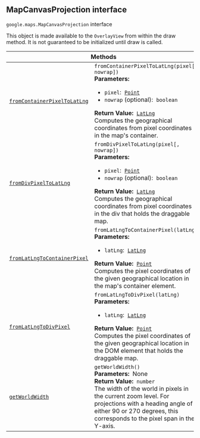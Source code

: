 
<h2 id="MapCanvasProjection">MapCanvasProjection interface</h2>
<p>
<code><span itemprop="path">google.maps</span>.<span itemprop="name">MapCanvasProjection</span></code>
interface
</p>
<p>This object is made available to the <code>OverlayView</code> from within the draw method. It is not guaranteed to be initialized until draw is called.</p>
<div class="devsite-table-wrapper"><table class="methods responsive" summary="interface MapCanvasProjection - Methods">
<thead>
<tr><th colspan="2">Methods</th>
</tr></thead>
<tbody>
<tr id="MapCanvasProjection.fromContainerPixelToLatLng">
<td itemprop="property"><code><a class="secret-link" href="#MapCanvasProjection.fromContainerPixelToLatLng"><span>fromContainerPixelToLatLng</span></a></code></td>
<td><div><code>fromContainerPixelToLatLng(pixel[, nowrap])</code></div>
<div class="desc"><strong>Parameters:</strong>&nbsp; <ul>
<li><code>pixel</code>:&nbsp; <code><a href="Point.md">Point</a></code></li>
<li><code>nowrap</code> (optional):&nbsp; <code>boolean</code></li>
</ul></div>
<div class="desc"><strong>Return Value:</strong>&nbsp; <code><a href="LatLng.md">LatLng</a></code></div>
<div class="desc">Computes the geographical coordinates from pixel coordinates in the map's container.</div></td>
</tr>
<tr id="MapCanvasProjection.fromDivPixelToLatLng">
<td itemprop="property"><code><a class="secret-link" href="#MapCanvasProjection.fromDivPixelToLatLng"><span>fromDivPixelToLatLng</span></a></code></td>
<td><div><code>fromDivPixelToLatLng(pixel[, nowrap])</code></div>
<div class="desc"><strong>Parameters:</strong>&nbsp; <ul>
<li><code>pixel</code>:&nbsp; <code><a href="Point.md">Point</a></code></li>
<li><code>nowrap</code> (optional):&nbsp; <code>boolean</code></li>
</ul></div>
<div class="desc"><strong>Return Value:</strong>&nbsp; <code><a href="LatLng.md">LatLng</a></code></div>
<div class="desc">Computes the geographical coordinates from pixel coordinates in the div that holds the draggable map.</div></td>
</tr>
<tr id="MapCanvasProjection.fromLatLngToContainerPixel">
<td itemprop="property"><code><a class="secret-link" href="#MapCanvasProjection.fromLatLngToContainerPixel"><span>fromLatLngToContainerPixel</span></a></code></td>
<td><div><code>fromLatLngToContainerPixel(latLng)</code></div>
<div class="desc"><strong>Parameters:</strong>&nbsp; <ul>
<li><code>latLng</code>:&nbsp; <code><a href="LatLng.md">LatLng</a></code></li>
</ul></div>
<div class="desc"><strong>Return Value:</strong>&nbsp; <code><a href="Point.md">Point</a></code></div>
<div class="desc">Computes the pixel coordinates of the given geographical location in the map's container element.</div></td>
</tr>
<tr id="MapCanvasProjection.fromLatLngToDivPixel">
<td itemprop="property"><code><a class="secret-link" href="#MapCanvasProjection.fromLatLngToDivPixel"><span>fromLatLngToDivPixel</span></a></code></td>
<td><div><code>fromLatLngToDivPixel(latLng)</code></div>
<div class="desc"><strong>Parameters:</strong>&nbsp; <ul>
<li><code>latLng</code>:&nbsp; <code><a href="LatLng.md">LatLng</a></code></li>
</ul></div>
<div class="desc"><strong>Return Value:</strong>&nbsp; <code><a href="Point.md">Point</a></code></div>
<div class="desc">Computes the pixel coordinates of the given geographical location in the DOM element that holds the draggable map.</div></td>
</tr>
<tr id="MapCanvasProjection.getWorldWidth">
<td itemprop="property"><code><a class="secret-link" href="#MapCanvasProjection.getWorldWidth"><span>getWorldWidth</span></a></code></td>
<td><div><code>getWorldWidth()</code></div>
<div class="desc"><strong>Parameters:</strong>&nbsp; None</div>
<div class="desc"><strong>Return Value:</strong>&nbsp; <code>number</code></div>
<div class="desc">The width of the world in pixels in the current zoom level. For projections with a heading angle of either 90 or 270 degrees, this corresponds to the pixel span in the Y-axis.</div></td>
</tr>
</tbody>
</table></div>
